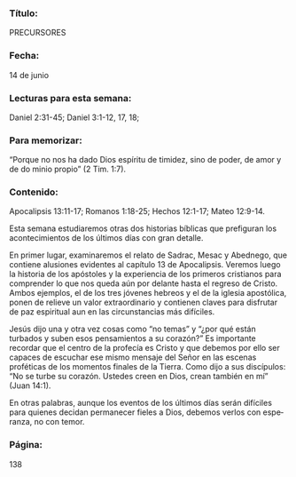 ### Título:

PRECURSORES

### Fecha:

14 de junio

### Lecturas para esta semana:

Daniel 2:31-45; Daniel 3:1-12, 17, 18;

### Para memorizar:

“Porque no nos ha dado Dios espíritu de timidez, sino de poder, de amor y de do­
minio propio” (2 Tim. 1:7).

### Contenido:

Apocalipsis 13:11-17; Romanos 1:18-25; Hechos 12:1-17; Mateo 12:9-14.

Esta semana estudiaremos otras dos historias bíblicas que prefiguran los
acontecimientos de los últimos días con gran detalle.

En primer lugar, examinaremos el relato de Sadrac, Mesac y Abednego,
que contiene alusiones evidentes al capítulo 13 de Apocalipsis. Veremos luego
la historia de los apóstoles y la experiencia de los primeros cristianos para
comprender lo que nos queda aún por delante hasta el regreso de Cristo.
Ambos ejemplos, el de los tres jóvenes hebreos y el de la iglesia apostólica,
ponen de relieve un valor extraordinario y contienen claves para disfrutar de
paz espiritual aun en las circunstancias más difíciles.

Jesús dijo una y otra vez cosas como “no temas” y “¿por qué están turbados
y suben esos pensamientos a su corazón?” Es importante recordar que el
centro de la profecía es Cristo y que debemos por ello ser capaces de escuchar
ese mismo mensaje del Señor en las escenas proféticas de los momentos
finales de la Tierra. Como dijo a sus discípulos: “No se turbe su corazón.
Ustedes creen en Dios, crean también en mí” (Juan 14:1).

En otras palabras, aunque los eventos de los últimos días serán difíciles
para quienes decidan permanecer fieles a Dios, debemos verlos con espe­
ranza, no con temor.

### Página:

138
